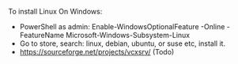 To install Linux On Windows:
* PowerShell as admin: Enable-WindowsOptionalFeature -Online -FeatureName Microsoft-Windows-Subsystem-Linux
* Go to store, search: linux, debian, ubuntu, or suse etc, install it.
* https://sourceforge.net/projects/vcxsrv/ (Todo)